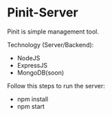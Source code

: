 # Pinit-Server

Pinit is simple management tool.

Technology (Server/Backend):
- NodeJS
- ExpressJS
- MongoDB(soon)

Follow this steps to run the server:
- npm install
- npm start